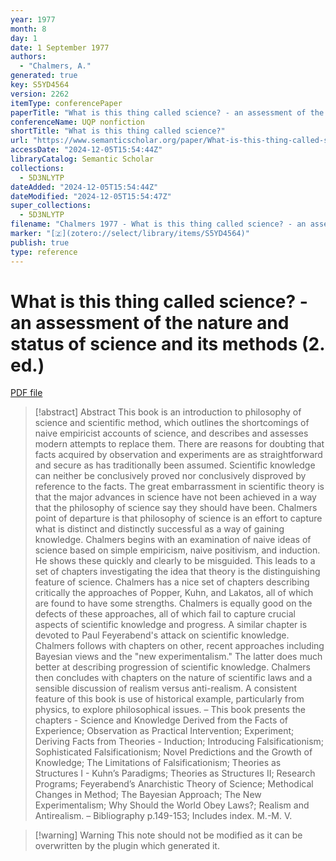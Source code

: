 ```yaml
---
year: 1977
month: 8
day: 1
date: 1 September 1977
authors:
  - "Chalmers, A."
generated: true
key: S5YD4564
version: 2262
itemType: conferencePaper
paperTitle: "What is this thing called science? - an assessment of the nature and status of science and its methods (2. ed.)"
conferenceName: UQP nonfiction
shortTitle: "What is this thing called science?"
url: "https://www.semanticscholar.org/paper/What-is-this-thing-called-science-an-assessment-of-Chalmers/bb6d052808266c133b1b72e822dbdc1462518d3c"
accessDate: "2024-12-05T15:54:44Z"
libraryCatalog: Semantic Scholar
collections:
  - 5D3NLYTP
dateAdded: "2024-12-05T15:54:44Z"
dateModified: "2024-12-05T15:54:47Z"
super_collections:
  - 5D3NLYTP
filename: "Chalmers 1977 - What is this thing called science? - an assessment of the nature and status of science and its methods (2. ed.).pdf"
marker: "[🇿](zotero://select/library/items/S5YD4564)"
publish: true
type: reference
---
```

# What is this thing called science? - an assessment of the nature and status of science and its methods (2. ed.)

[PDF file](/Papers/PDFs/Chalmers%201977%20-%20What%20is%20this%20thing%20called%20science?%20-%20an%20assessment%20of%20the%20nature%20and%20status%20of%20science%20and%20its%20methods%20(2.%20ed.).pdf)

> [!abstract] Abstract
> This book is an introduction to philosophy of science and scientific method, which outlines the shortcomings of naive empiricist accounts of science, and describes and assesses modern attempts to replace them. There are reasons for doubting that facts acquired by observation and experiments are as straightforward and secure as has traditionally been assumed. Scientific knowledge can neither be conclusively proved nor conclusively disproved by reference to the facts. The great embarrassment in scientific theory is that the major advances in science have not been achieved in a way that the philosophy of science say they should have been. Chalmers point of departure is that philosophy of science is an effort to capture what is distinct and distinctly successful as a way of gaining knowledge. Chalmers begins with an examination of naive ideas of science based on simple empiricism, naive positivism, and induction. He shows these quickly and clearly to be misguided. This leads to a set of chapters investigating the idea that theory is the distinguishing feature of science. Chalmers has a nice set of chapters describing critically the approaches of Popper, Kuhn, and Lakatos, all of which are found to have some strengths. Chalmers is equally good on the defects of these approaches, all of which fail to capture crucial aspects of scientific knowledge and progress. A similar chapter is devoted to Paul Feyerabend's attack on scientific knowledge. Chalmers follows with chapters on other, recent approaches including Bayesian views and the "new experimentalism." The latter does much better at describing progression of scientific knowledge. Chalmers then concludes with chapters on the nature of scientific laws and a sensible discussion of realism versus anti-realism. A consistent feature of this book is use of historical example, particularly from physics, to explore philosophical issues. – This book presents the chapters - Science and Knowledge Derived from the Facts of Experience; Observation as Practical Intervention; Experiment; Deriving Facts from Theories - Induction; Introducing Falsificationism; Sophisticated Falsificationism; Novel Predictions and the Growth of Knowledge; The Limitations of Falsificationism; Theories as Structures I - Kuhn’s Paradigms; Theories as Structures II; Research Programs; Feyerabend’s Anarchistic Theory of Science; Methodical Changes in Method; The Bayesian Approach; The New Experimentalism; Why Should the World Obey Laws?; Realism and Antirealism. – Bibliography p.149-153; Includes index. M.-M. V.

>[!warning] Warning
> This note should not be modified as it can be overwritten by the plugin which generated it.

